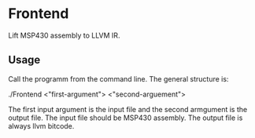 # Frontend

Lift MSP430 assembly to LLVM IR.

## Usage

Call the programm from the command line.
The general structure is:

  ./Frontend <"first-argument"> <"second-arguement">

The first input argument is the input file and the second armgument is the output file.
The input file should be MSP430 assembly. The output file is always llvm bitcode.
